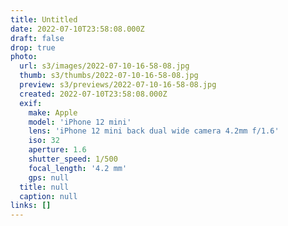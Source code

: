 ```yaml
---
title: Untitled
date: 2022-07-10T23:58:08.000Z
draft: false
drop: true
photo:
  url: s3/images/2022-07-10-16-58-08.jpg
  thumb: s3/thumbs/2022-07-10-16-58-08.jpg
  preview: s3/previews/2022-07-10-16-58-08.jpg
  created: 2022-07-10T23:58:08.000Z
  exif:
    make: Apple
    model: 'iPhone 12 mini'
    lens: 'iPhone 12 mini back dual wide camera 4.2mm f/1.6'
    iso: 32
    aperture: 1.6
    shutter_speed: 1/500
    focal_length: '4.2 mm'
    gps: null
  title: null
  caption: null
links: []
---
```

